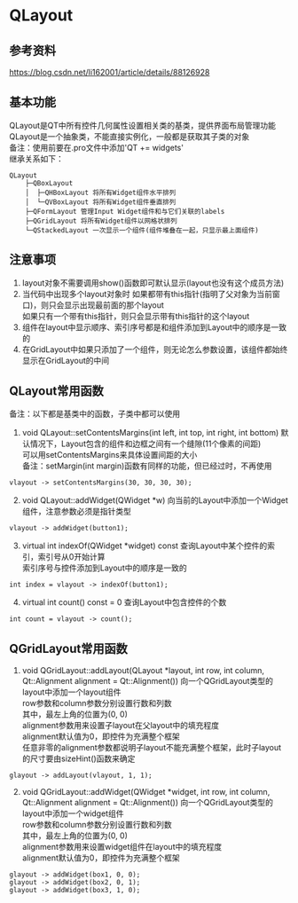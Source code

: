 # QLayout

## 参考资料
https://blog.csdn.net/li162001/article/details/88126928

## 基本功能
QLayout是QT中所有控件几何属性设置相关类的基类，提供界面布局管理功能  
QLayout是一个抽象类，不能直接实例化，一般都是获取其子类的对象  
备注：使用前要在.pro文件中添加'QT += widgets'  
继承关系如下：  
```
QLayout
	├─QBoxLayout
	│  ├─QHBoxLayout 将所有Widget组件水平排列
	│  └─QVBoxLayout 将所有Widget组件垂直排列
	├─QFormLayout 管理Input Widget组件和与它们关联的labels
	├─QGridLayout 将所有Widget组件以网格状排列
	└─QStackedLayout 一次显示一个组件(组件堆叠在一起，只显示最上面组件)
```


## 注意事项
1. layout对象不需要调用show()函数即可默认显示(layout也没有这个成员方法)
2. 当代码中出现多个layout对象时
如果都带有this指针(指明了父对象为当前窗口)，则只会显示出现最前面的那个layout  
如果只有一个带有this指针，则只会显示带有this指针的这个layout  
3. 组件在layout中显示顺序、索引序号都是和组件添加到Layout中的顺序是一致的  
4. 在GridLayout中如果只添加了一个组件，则无论怎么参数设置，该组件都始终显示在GridLayout的中间  


## QLayout常用函数
备注：以下都是基类中的函数，子类中都可以使用  
1. void QLayout::setContentsMargins(int left, int top, int right, int bottom)
默认情况下，Layout包含的组件和边框之间有一个缝隙(11个像素的间距)  
可以用setContentsMargins来具体设置间距的大小  
备注：setMargin(int margin)函数有同样的功能，但已经过时，不再使用  
```
vlayout -> setContentsMargins(30, 30, 30, 30);
```
2. void QLayout::addWidget(QWidget \*w)
向当前的Layout中添加一个Widget组件，注意参数必须是指针类型  
```
vlayout -> addWidget(button1);
```
3. virtual int indexOf(QWidget \*widget) const
查询Layout中某个控件的索引，索引号从0开始计算  
索引序号与控件添加到Layout中的顺序是一致的  
```
int index = vlayout -> indexOf(button1);
```
4. virtual int count() const = 0
查询Layout中包含控件的个数
```
int count = vlayout -> count();
```


## QGridLayout常用函数
1. void QGridLayout::addLayout(QLayout \*layout, int row, int column, Qt::Alignment alignment = Qt::Alignment())
向一个QGridLayout类型的layout中添加一个layout组件  
row参数和column参数分别设置行数和列数  
其中，最左上角的位置为(0, 0)  
alignment参数用来设置子layout在父layout中的填充程度  
alignment默认值为0，即控件为充满整个框架  
任意非零的alignment参数都说明子layout不能充满整个框架，此时子layout的尺寸要由sizeHint()函数来确定  
```
glayout -> addLayout(vlayout, 1, 1);
```
2. void QGridLayout::addWidget(QWidget \*widget, int row, int column, Qt::Alignment alignment = Qt::Alignment())
向一个QGridLayout类型的layout中添加一个widget组件  
row参数和column参数分别设置行数和列数  
其中，最左上角的位置为(0, 0)  
alignment参数用来设置widget组件在layout中的填充程度  
alignment默认值为0，即控件为充满整个框架  
```
glayout -> addWidget(box1, 0, 0);
glayout -> addWidget(box2, 0, 1);
glayout -> addWidget(box3, 1, 0);
```

